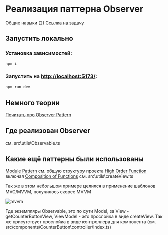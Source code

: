 # Реализация паттерна Observer

Общие навыки (2)
[Ссылка на задачу](https://ru.yougile.com/team/40222ffe7795/%D0%94%D0%B8%D0%BC%D0%B0#DIM-16)

## Запустить локально

### Установка зависимостей:

```bash
npm i
```

### Запустить на [http://localhost:5173/](http://localhost:5173/):

```bash
npm run dev
```

## Немного теории

[Почитать про Observer Pattern](https://www.patterns.dev/vanilla/observer-pattern)

## Где реализован Observer

см. src\utils\Observable.ts

## Какие ещё паттерны были использованы

[Module Pattern](https://www.patterns.dev/vanilla/module-pattern)
см. общую структуру проекта
[High Order Function](https://www.geeksforgeeks.org/javascript-higher-order-functions/) включая [Composition of Functions](https://www.geeksforgeeks.org/composition-of-functions/)
см. src\utils\createView.ts

Так же в этом небольшом примере целился в применение шаблонов MVC/MVVM, получилось скорее MVVM

![mvvm](https://habrastorage.org/r/w1560/getpro/habr/post_images/d24/283/37f/d2428337fb4bc648eab3a9f9db259709.jpg)

Где экземпляры Observable, это по сути Model, за View - getCounterButtonView, ViewModel - это прослойка в виде createView. Так же присутствует прослойка в виде контроллера для компонента (см. src\components\CounterButton\controller\index.ts) 

